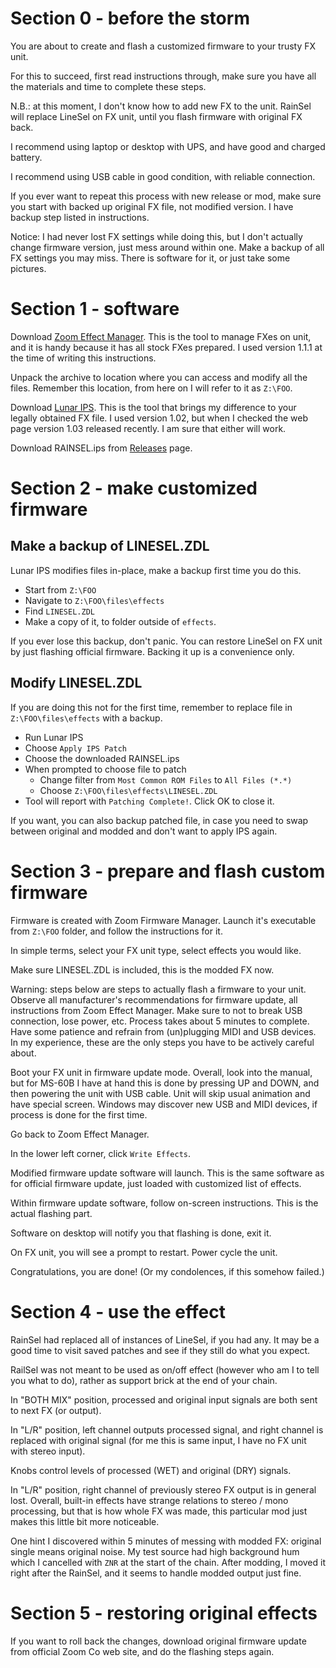 # Section 0 - before the storm
You are about to create and flash a customized firmware to your trusty FX unit.

For this to succeed, first read instructions through, make sure you have all the materials and time to complete these steps.

N.B.: at this moment, I don't know how to add new FX to the unit. RainSel will replace LineSel on FX unit, until you flash firmware with original FX back.

I recommend using laptop or desktop with UPS, and have good and charged battery.

I recommend using USB cable in good condition, with reliable connection.

If you ever want to repeat this process with new release or mod, make sure you start with backed up original FX file, not modified version. I have backup step listed in instructions.

Notice: I had never lost FX settings while doing this, but I don't actually change firmware version, just mess around within one. Make a backup of all FX settings you may miss. There is software for it, or just take some pictures.

# Section 1 - software
Download [Zoom Effect Manager](https://vk.com/zoomeffectmanager). This is the tool to manage FXes on unit, and it is handy because it has all stock FXes prepared. I used version 1.1.1 at the time of writing this instructions.

Unpack the archive to location where you can access and modify all the files. Remember this location, from here on I will refer to it as `Z:\FOO`.

Download [Lunar IPS](http://fusoya.eludevisibility.org/lips/index.html). This is the tool that brings my difference to your legally obtained FX file. I used version 1.02, but when I checked the web page version 1.03 released recently. I am sure that either will work.

Download RAINSEL.ips from [Releases](https://github.com/ELynx/zoom-fx-modding/releases) page.

# Section 2 - make customized firmware
## Make a backup of LINESEL.ZDL
Lunar IPS modifies files in-place, make a backup first time you do this.

* Start from `Z:\FOO`
* Navigate to `Z:\FOO\files\effects`
* Find `LINESEL.ZDL`
* Make a copy of it, to folder outside of `effects`.

If you ever lose this backup, don't panic. You can restore LineSel on FX unit by just flashing official firmware. Backing it up is a convenience only.

## Modify LINESEL.ZDL
If you are doing this not for the first time, remember to replace file in `Z:\FOO\files\effects` with a backup.

* Run Lunar IPS
* Choose `Apply IPS Patch`
* Choose the downloaded RAINSEL.ips
* When prompted to choose file to patch
  * Change filter from `Most Common ROM Files` to `All Files (*.*)`
  * Choose `Z:\FOO\files\effects\LINESEL.ZDL`
* Tool will report with `Patching Complete!`. Click OK to close it.

If you want, you can also backup patched file, in case you need to swap between original and modded and don't want to apply IPS again.

# Section 3 - prepare and flash custom firmware
Firmware is created with Zoom Firmware Manager. Launch it's executable from `Z:\FOO` folder, and follow the instructions for it.

In simple terms, select your FX unit type, select effects you would like.

Make sure LINESEL.ZDL is included, this is the modded FX now.

Warning: steps below are steps to actually flash a firmware to your unit. Observe all manufacturer's recommendations for firmware update, all instructions from Zoom Effect Manager. Make sure to not to break USB connection, lose power, etc. Process takes about 5 minutes to complete. Have some patience and refrain from (un)plugging MIDI and USB devices. In my experience, these are the only steps you have to be actively careful about.

Boot your FX unit in firmware update mode. Overall, look into the manual, but for MS-60B I have at hand this is done by pressing UP and DOWN, and then powering the unit with USB cable. Unit will skip usual animation and have special screen. Windows may discover new USB and MIDI devices, if process is done for the first time.

Go back to Zoom Effect Manager.

In the lower left corner, click `Write Effects`.

Modified firmware update software will launch. This is the same software as for official firmware update, just loaded with customized list of effects.

Within firmware update software, follow on-screen instructions. This is the actual flashing part.

Software on desktop will notify you that flashing is done, exit it.

On FX unit, you will see a prompt to restart. Power cycle the unit.

Congratulations, you are done! (Or my condolences, if this somehow failed.)

# Section 4 - use the effect

RainSel had replaced all of instances of LineSel, if you had any. It may be a good time to visit saved patches and see if they still do what you expect.

RailSel was not meant to be used as on/off effect (however who am I to tell you what to do), rather as support brick at the end of your chain.

In "BOTH MIX" position, processed and original input signals are both sent to next FX (or output).

In "L/R" position, left channel outputs processed signal, and right channel is replaced with original signal (for me this is same input, I have no FX unit with stereo input).

Knobs control levels of processed (WET) and original (DRY) signals.

In "L/R" position, right channel of previously stereo FX output is in general lost. Overall, built-in effects have strange relations to stereo / mono processing, but that is how whole FX was made, this particular mod just makes this little bit more noticeable.

One hint I discovered within 5 minutes of messing with modded FX: original single means original noise. My test source had high background hum which I cancelled with `ZNR` at the start of the chain. After modding, I moved it right after the RainSel, and it seems to handle modded output just fine.

# Section 5 - restoring original effects

If you want to roll back the changes, download original firmware update from official Zoom Co web site, and do the flashing steps again.
